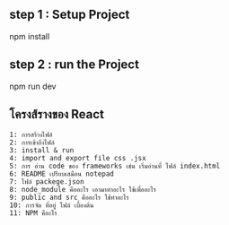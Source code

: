 ## step 1 : Setup Project
npm install

## step 2 : run the Project
npm run dev

## โครงส้รางของ React
    1: การสร้างไฟล์
    2: การเข้าถึงไฟล์
    3: install & run
    4: import and export file css .jsx
    5: การ อ่าน code ของ frameworks เช่น เริ่มอ่านที่ ไฟล์ index.html
    6: README เปรียบเสมือน notepad
    7: ไฟล์ packege.json
    8: node_module คืออะไร เอามาทำอะไร ใช้เพื่ออะไร
    9: public and src คืออะไร ใช้ทำอะไร
    10: การจัด ที่อยู่ ไฟล์ เบื้องต้น
    11: NPM คือะไร
